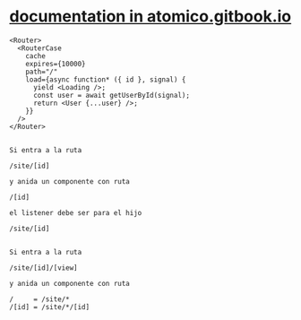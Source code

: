 # [documentation in atomico.gitbook.io](https://atomico.gitbook.io/doc/atomico/atomico-router)

```tsx
<Router>
  <RouterCase
    cache
    expires={10000}
    path="/"
    load={async function* ({ id }, signal) {
      yield <Loading />;
      const user = await getUserById(signal);
      return <User {...user} />;
    }}
  />
</Router>
```

```

Si entra a la ruta

/site/[id]

y anida un componente con ruta

/[id]

el listener debe ser para el hijo

/site/[id]

```

```

Si entra a la ruta

/site/[id]/[view]

y anida un componente con ruta

/     = /site/*
/[id] = /site/*/[id]

```
